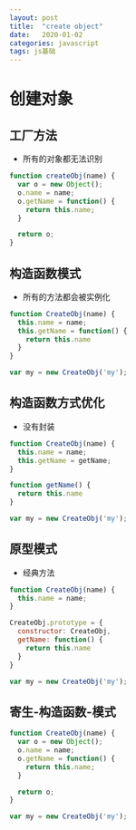 ```yaml
---
layout: post  
title:  "create object"  
date:   2020-01-02  
categories: javascript  
tags: js基础  
---  
```

# 创建对象  
## 工厂方法  
- 所有的对象都无法识别  
``` javascript  
function createObj(name) {
  var o = new Object();
  o.name = name;
  o.getName = function() {
    return this.name;
  }

  return o;
}
```
## 构造函数模式  
- 所有的方法都会被实例化  
``` javascript  
function CreateObj(name) {
  this.name = name;
  this.getName = function() {
    return this.name
  }
}

var my = new CreateObj('my');
```
## 构造函数方式优化  
- 没有封装  
``` javascript  
function CreateObj(name) {
  this.name = name;
  this.getName = getName;
}

function getName() {
  return this.name
}

var my = new CreateObj('my');
```  
## 原型模式  
- 经典方法    
``` javascript  
function CreateObj(name) {
  this.name = name;
}

CreateObj.prototype = {
  constructor: CreateObj,
  getName: function() {
    return this.name
  }
}

var my = new CreateObj('my');
```  
## 寄生-构造函数-模式  
``` javascript  
function CreateObj(name) {
  var o = new Object();
  o.name = name;
  o.getName = function() {
    return this.name;
  }

  return o;
}

var my = new CreateObj('my');
```  